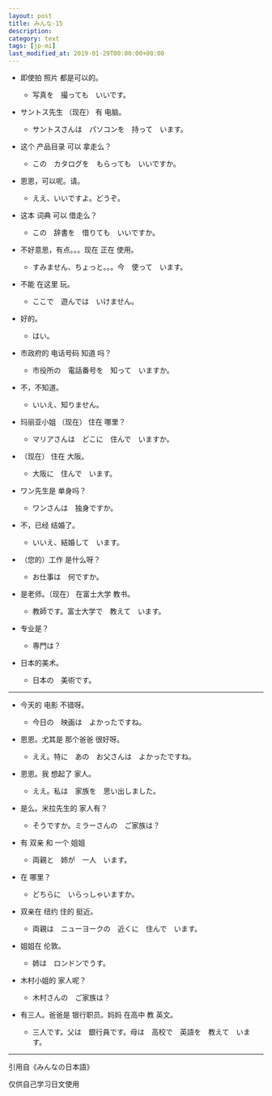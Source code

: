 ```yaml
---
layout: post
title: みんな-15
description:
category: text
tags: [jp-mi]
last_modified_at: 2019-01-29T00:00:00+00:00
---
```


- 即使拍 照片 都是可以的。

    - 写真を　撮っても　いいです。

- サントス先生 （现在） 有 电脑。

    - サントスさんは　パソコンを　持って　います。

- 这个 产品目录 可以 拿走么？

    - この　カタログを　もらっても　いいですか。

- 恩恩，可以呢。请。

    - ええ、いいですよ。どうぞ。

- 这本 词典 可以 借走么？

    - この　辞書を　借りても　いいですか。

- 不好意思，有点。。。现在 正在 使用。

    - すみません、ちょっと。。。今　使って　います。

- 不能 在这里 玩。

    - ここで　遊んでは　いけません。

- 好的。

    - はい。

- 市政府的 电话号码 知道 吗？

    - 市役所の　電話番号を　知って　いますか。

- 不，不知道。

    - いいえ、知りません。

- 玛丽亚小姐 （现在） 住在 哪里？

    - マリアさんは　どこに　住んで　いますか。

- （现在） 住在 大阪。

    - 大阪に　住んで　います。

- ワン先生是 单身吗？

    - ワンさんは　独身ですか。

- 不，已经 结婚了。

    - いいえ、結婚して　います。

- （您的）工作 是什么呀？

    - お仕事は　何ですか。

- 是老师。（现在） 在富士大学 教书。

    - 教師です。富士大学で　教えて　います。

- 专业是？

    - 専門は？

- 日本的美术。

    - 日本の　美術です。

<hr>

- 今天的 电影 不错呀。

    - 今日の　映画は　よかったですね。


- 恩恩。尤其是 那个爸爸 很好呀。

    - ええ。特に　あの　お父さんは　よかったですね。


- 恩恩。我 想起了 家人。

    - ええ。私は　家族を　思い出しました。


- 是么。米拉先生的 家人有？

    - そうですか。ミラーさんの　ご家族は？


- 有 双亲 和 一个 姐姐

    - 両親と　姉が　一人　います。


- 在 哪里？

    - どちらに　いらっしゃいますか。


- 双亲在 纽约 住的 挺近。

    - 両親は　ニューヨークの　近くに　住んで　います。


- 姐姐在 伦敦。

    - 姉は　ロンドンでうす。


- 木村小姐的 家人呢？

    - 木村さんの　ご家族は？


- 有三人。爸爸是 银行职员。妈妈 在高中 教 英文。

    - 三人です。父は　銀行員です。母は　高校で　英語を　教えて　います。

<hr>

引用自《みんなの日本語》

仅供自己学习日文使用
